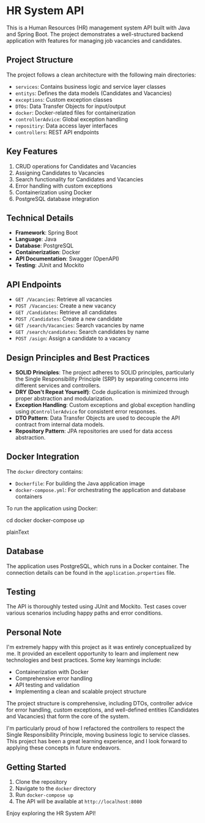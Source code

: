 # HR System API

This is a Human Resources (HR) management system API built with Java and Spring Boot. The project demonstrates a well-structured backend application with features for managing job vacancies and candidates.

## Project Structure

The project follows a clean architecture with the following main directories:

- `services`: Contains business logic and service layer classes
- `entitys`: Defines the data models (Candidates and Vacancies)
- `exceptions`: Custom exception classes
- `DTOs`: Data Transfer Objects for input/output
- `docker`: Docker-related files for containerization
- `controllerAdvice`: Global exception handling
- `repositiry`: Data access layer interfaces
- `controllers`: REST API endpoints

## Key Features

1. CRUD operations for Candidates and Vacancies
2. Assigning Candidates to Vacancies
3. Search functionality for Candidates and Vacancies
4. Error handling with custom exceptions
5. Containerization using Docker
6. PostgreSQL database integration

## Technical Details

- **Framework**: Spring Boot
- **Language**: Java
- **Database**: PostgreSQL
- **Containerization**: Docker
- **API Documentation**: Swagger (OpenAPI)
- **Testing**: JUnit and Mockito

## API Endpoints

- `GET /Vacancies`: Retrieve all vacancies
- `POST /Vacancies`: Create a new vacancy
- `GET /Candidates`: Retrieve all candidates
- `POST /Candidates`: Create a new candidate
- `GET /search/Vacancies`: Search vacancies by name
- `GET /search/candidates`: Search candidates by name
- `POST /asign`: Assign a candidate to a vacancy

## Design Principles and Best Practices

- **SOLID Principles**: The project adheres to SOLID principles, particularly the Single Responsibility Principle (SRP) by separating concerns into different services and controllers.
- **DRY (Don't Repeat Yourself)**: Code duplication is minimized through proper abstraction and modularization.
- **Exception Handling**: Custom exceptions and global exception handling using `@ControllerAdvice` for consistent error responses.
- **DTO Pattern**: Data Transfer Objects are used to decouple the API contract from internal data models.
- **Repository Pattern**: JPA repositories are used for data access abstraction.

## Docker Integration

The `docker` directory contains:
- `Dockerfile`: For building the Java application image
- `docker-compose.yml`: For orchestrating the application and database containers

To run the application using Docker:

cd docker docker-compose up


plainText

## Database

The application uses PostgreSQL, which runs in a Docker container. The connection details can be found in the `application.properties` file.

## Testing

The API is thoroughly tested using JUnit and Mockito. Test cases cover various scenarios including happy paths and error conditions.

## Personal Note

I'm extremely happy with this project as it was entirely conceptualized by me. It provided an excellent opportunity to learn and implement new technologies and best practices. Some key learnings include:

- Containerization with Docker
- Comprehensive error handling
- API testing and validation
- Implementing a clean and scalable project structure

The project structure is comprehensive, including DTOs, controller advice for error handling, custom exceptions, and well-defined entities (Candidates and Vacancies) that form the core of the system.

I'm particularly proud of how I refactored the controllers to respect the Single Responsibility Principle, moving business logic to service classes. This project has been a great learning experience, and I look forward to applying these concepts in future endeavors.

## Getting Started

1. Clone the repository
2. Navigate to the `docker` directory
3. Run `docker-compose up`
4. The API will be available at `http://localhost:8080`

Enjoy exploring the HR System API!